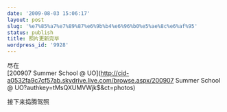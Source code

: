 ```yaml
---
date: '2009-08-03 15:06:17'
layout: post
slug: '%e7%85%a7%e7%89%87%e6%9b%b4%e6%96%b0%e5%ae%8c%e6%af%95'
status: publish
title: 照片更新完毕
wordpress_id: '9928'
---
```


尽在  
[200907 Summer School @ UO](http://cid-a0532fa9c7cf57ab.skydrive.live.com/browse.aspx/200907 Summer School @ UO?authkey=tMsQXUMVWjk$&ct=photos)  
  
接下来捣腾驾照  

